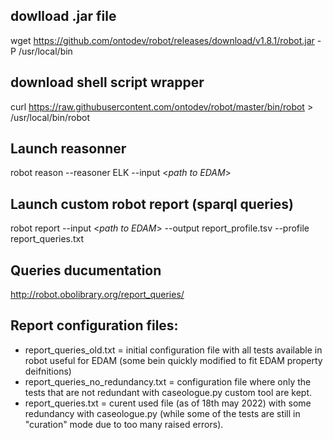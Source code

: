 ## dowlload .jar file 
wget https://github.com/ontodev/robot/releases/download/v1.8.1/robot.jar
-P /usr/local/bin
## download shell script wrapper 
curl https://raw.githubusercontent.com/ontodev/robot/master/bin/robot >
/usr/local/bin/robot

## Launch reasonner 
robot reason --reasoner ELK   --input <_path to EDAM_>


## Launch custom robot report (sparql queries)
robot report --input <_path to EDAM_> --output report_profile.tsv --profile report_queries.txt


## Queries ducumentation 

http://robot.obolibrary.org/report_queries/ 

## Report configuration files:

 - report_queries_old.txt = initial configuration file with all tests available in robot useful for EDAM (some bein quickly modified to fit EDAM property deifnitions)
 - report_queries_no_redundancy.txt = configuration file where only the tests that are not redundant with caseologue.py custom tool are kept. 
 - report_queries.txt = curent used file (as of 18th may 2022) with some redundancy with caseologue.py (while some of the tests are still in "curation" mode due to too many raised errors). 